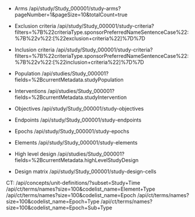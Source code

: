 - Arms
/api/study/Study_000001/study-arms?pageNumber=1&pageSize=10&totalCount=true

- Exclusion criteria
/api/study/Study_000001/study-criteria?filters=%7B%22criteriaType.sponsorPreferredNameSentenceCase%22:%7B%22v%22:[%22exclusion+criteria%22]%7D%7D

- Inclusion criteria
/api/study/Study_000001/study-criteria?filters=%7B%22criteriaType.sponsorPreferredNameSentenceCase%22:%7B%22v%22:[%22inclusion+criteria%22]%7D%7D

- Population
/api/studies/Study_000001?fields=%2BcurrentMetadata.studyPopulation

- Interventions
/api/studies/Study_000001?fields=%2BcurrentMetadata.studyIntervention

- Objectives
/api/study/Study_000001/study-objectives

- Endpoints
/api/study/Study_000001/study-endpoints

- Epochs
/api/study/Study_000001/study-epochs

- Elements
/api/study/Study_000001/study-elements

- High level design
/api/studies/Study_000001?fields=%2BcurrentMetadata.highLevelStudyDesign

- Design matrix
/api/study/Study_000001/study-design-cells


CT:
/api/concepts/unit-definitions/?subset=Study+Time
/api/ct/terms/names?size=100&codelist_name=Element+Type
/api/ct/terms/names?size=100&codelist_name=Epoch
/api/ct/terms/names?size=100&codelist_name=Epoch+Type
/api/ct/terms/names?size=100&codelist_name=Epoch+Sub+Type